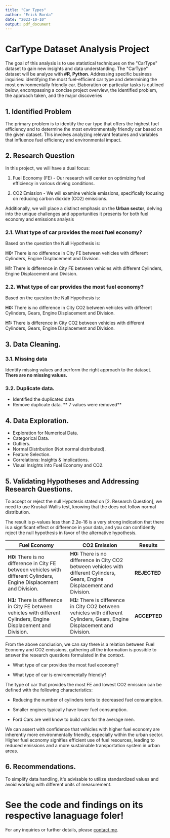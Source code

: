 ```yaml
---
title: "Car Types"
author: "Erick Borda"
date: "2023-10-10"
output: pdf_document
---
```


# CarType Dataset Analysis Project

The goal of this analysis is to use statistical techniques on the "CarType" dataset to gain new insights and data understanding. The "CarType" dataset will be analyze with **#R**, **Python**. Addressing specific business inquiries: identifying the most fuel-efficient car type and determining the most environmentally friendly car. Elaboration on particular tasks is outlined below, encompassing a concise project overview, the identified problem, the approach taken, and the major discoveries

## 1. Identified Problem

The primary problem is to identify the car type that offers the highest fuel efficiency and to determine the most environmentally friendly car based on the given dataset. This involves analyzing relevant features and variables that influence fuel efficiency and environmental impact.

## 2. Research Question

In this project, we will have a dual focus:

1.  Fuel Economy (FE) - Our research will center on optimizing fuel efficiency in various driving conditions.

2.  CO2 Emission - We will examine vehicle emissions, specifically focusing on reducing carbon dioxide (CO2) emissions.

Additionally, we will place a distinct emphasis on the **Urban sector**, delving into the unique challenges and opportunities it presents for both fuel economy and emissions analysis

### 2.1. What type of car provides the most fuel economy?

Based on the question the Null Hypothesis is:

**H0:** There is no difference in City FE between vehicles with different Cylinders, Engine Displacement and Division.

**H1:** There is difference in City FE between vehicles with different Cylinders, Engine Displacement and Division.

### 2.2. What type of car provides the most fuel economy?

Based on the question the Null Hypothesis is:

**H0:** There is no difference in City CO2 between vehicles with different Cylinders, Gears, Engine Displacement and Division.

**H1:** There is difference in City CO2 between vehicles with different Cylinders, Gears, Engine Displacement and Division.

## 3. Data Cleaning.
### 3.1. Missing data

Identify missing values and perform the right approach to the dataset.
**There are no missing values.**

### 3.2. Duplicate data.

* Identified the duplicated data
* Remove duplicate data.
** 7 values were removed**

## 4. Data Exploration.

* Exploration for Numerical Data.
* Categorical Data.
* Outliers.
* Normal Distribution (Not normal distributed).
* Feature Selection.
* Correlations: Insights & Implications.
* Visual Insights into Fuel Economy and CO2.

## 5. Validating Hypotheses and Addressing Research Questions.

To accept or reject the null Hypotesis stated on [2. Research Question], we need to use Kruskal-Wallis test, knowing that the does not follow normal distribution.

The result is p-values less than 2.2e-16 is a very strong indication that there is a significant effect or difference in your data, and you can confidently reject the null hypothesis in favor of the alternative hypothesis.

| Fuel Economy                                                                                                           | CO2 Emission                                                                                                                   | Results      |
|---------------------------|----------------------------|-----------------|
| **H0:** There is no difference in City FE between vehicles with different Cylinders, Engine Displacement and Division. | **H0:** There is no difference in City CO2 between vehicles with different Cylinders, Gears, Engine Displacement and Division. | **REJECTED** |
| **H1:** There is difference in City FE between vehicles with different Cylinders, Engine Displacement and Division.    | **H1:** There is difference in City CO2 between vehicles with different Cylinders, Gears, Engine Displacement and Division.    | **ACCEPTED** |

From the above conclusion, we can say there is a relation between Fuel Economy and CO2 emissions, gathering all the information is possible to answer the research questions formulated in the context.

-   What type of car provides the most fuel economy?

-   What type of car is environmentally friendly?

The type of car that provides the most FE and lowest CO2 emission can be defined with the following characteristics:

-   Reducing the number of cylinders tents to decreased fuel consumption.

-   Smaller engines typically have lower fuel consumption.

-   Ford Cars are well know to build cars for the average men.

We can assert with confidence that vehicles with higher fuel economy are inherently more environmentally friendly, especially within the urban sector. Higher fuel economy signifies efficient use of fuel resources, leading to reduced emissions and a more sustainable transportation system in urban areas.

## 6. Recommendations.

To simplify data handling, it's advisable to utilize standardized values and avoid working with different units of measurement.

# **See the code and findings on its respective lanaguage foler!**

For any inquiries or further details, please [contact me](mailto:erickborda96@.com).
